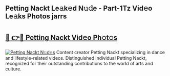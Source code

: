 ## Petting Nackt Le𝚊k𝚎d N𝚞𝚍e - Part-1Tz Vid𝚎o Le𝚊ks Photos jarrs

# <h2><a href="http://fb4vzi.evod.top/?m=Petting+Nackt">🔗 👉🔴 Petting Nackt Vid𝚎o Ph𝚘t𝚘s</a></h2>

[![Petting Nackt N𝚞d𝚎s](https://i.imgur.com/8V9OHl7.gif)](http://fb4vzi.evod.top/?m=Petting+Nackt)
Content creator Petting Nackt specializing in dance and lifestyle-related videos. Distinguished individual Petting Nackt, recognized for their outstanding contributions to the world of arts and culture. 
